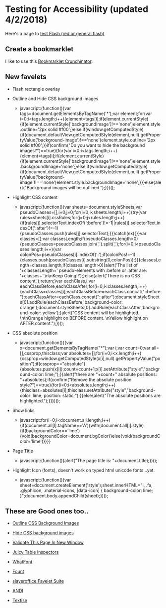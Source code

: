 # Testing for Accessibility (updated 4/2/2018)

Here's a page to [test Flash (red or general flash)](rgbcompute_c.html)


## Create a bookmarklet
I like to use this [Bookmarklet Crunchinator](http://ted.mielczarek.org/code/mozilla/bookmarklet.html). 

## New favelets

* Flash rectangle overlay


* Outline and Hide CSS background images
  * javascript:(function(){var tags=document.getElementsByTagName('*');var element;for(var i=0;i<tags.length;i++){element=tags[i];if(element.currentStyle){if(element.currentStyle['backgroundImage']!=='none')element.style.outline='2px solid #f00';}else if(window.getComputedStyle){if(document.defaultView.getComputedStyle(element,null).getPropertyValue('background-image')!=='none')element.style.outline='2px solid #f00';}}if(confirm("Do you want to hide the background images?")==true){for(var i=0;i<tags.length;i++){element=tags[i];if(element.currentStyle){if(element.currentStyle['backgroundImage']!=='none')element.style.backgroundImage='none';}else if(window.getComputedStyle){if(document.defaultView.getComputedStyle(element,null).getPropertyValue('background-image')!=='none')element.style.backgroundImage='none';}}}else{alert("Background images will be outlined.");}})();

* Highlight CSS content
  * javascript:(function(){var sheets=document.styleSheets;var pseudoClasses=[],i=0,j=0;for(i=0;i<sheets.length;i++){try{var rules=sheets[i].cssRules;for(j=0;j<rules.length;j++){if(rules[j].selectorText.indexOf(':before')!=-1||rules[j].selectorText.indexOf(':after')!=-1){pseudoClasses.push(rules[j].selectorText);}}}catch(ex){}}var classes=[];var classesLength;if(pseudoClasses.length>0){pseudoClasses=pseudoClasses.join(',').split(',');for(i=0;i<pseudoClasses.length;i++){var colonPos=pseudoClasses[i].indexOf(':');if(colonPos!=-1){classes.push(pseudoClasses[i].substring(0,colonPos));}}}classesLength=classes.length;if(classes.length>0){alert('The list of '+classesLength+' pseudo-elements with :before or :after are: '+classes+'.\n\nKeep Going!!');}else{alert('There is no CSS content.');return;}var eachClass,i;var eachClassBefore,eachClassAfter;for(i=0;i<classes.length;i++){eachClass=classes[i];eachClassBefore=eachClass.concat("::before");eachClassAfter=eachClass.concat("::after");document.styleSheets[0].addRule(eachClassBefore,'background-color: orange');document.styleSheets[0].addRule(eachClassAfter,'background-color: yellow');}alert("CSS content will be highlighted. \n\nOrange highlight on BEFORE content. \nYellow highlight on AFTER content.");})();

* CSS absolute position
  * javascript:(function(){{var x=document.getElementsByTagName("*");var i;var count=0;var all=[],cssprop,thisclass;var absolutes=[];for(i=0;i<x.length;i++){cssprop=window.getComputedStyle(x[i],null).getPropertyValue("position");if(cssprop=="absolute"){absolutes.push(x[i]);count=count+1;x[i].setAttribute("style","background-color: lime;");}}alert("there are "+count+" absolute positions: "+absolutes);if(confirm("Remove the absolute position style?")==true){for(i=0;i<absolutes.length;i++){thisclass=absolutes[i];thisclass.setAttribute("style","background-color: lime; position: static;");}}else{alert("The absolute positions are highlighted.");}}})();
 
* Show links
  * javascript:for(l=0;l<document.all.length;l++){if(document.all[l].tagName=='A'){with(document.all[l].style){if(backgroundColor=='lime'){void(backgroundColor=document.bgColor)}else{void(backgroundColor='lime')}}}}

* Page Title
  * javascript:(function(){alert("The page title is: "+document.title);})();

* Highlight Icon (fonts), doesn't work on typed html unicode fonts...yet.
  * javascript:(function(){var sheet=document.createElement('style');sheet.innerHTML="i, .fa, .glyphicon, .material-icons, [data-icon] { background-color: lime; }";document.body.appendChild(sheet);})();

## These are Good ones too..

* [Outline CSS Background Images](http://zomigi.com/demo/background-images_remove_outline.html#)

* [Hide CSS background images](http://zomigi.com/demo/background-images_remove_outline.html#)

* [Validate This Page In New Window](https://validator.w3.org/favelets.html)

* [Juicy Table Inspectors](http://juicystudio.com/article/complextableinspector.php#thebook)

* [WhatFont](http://www.chengyinliu.com/whatfont.html)

* [Fount](https://fount.artequalswork.com/)

* [slayeroffice Favelet Suite](http://slayeroffice.com/?c=/content/tools/suite.html)

* [ANDI](https://www.ssa.gov/accessibility/andi/help/install.html)
* [Textise](https://www.textise.net/Bookmarklet.aspx)



